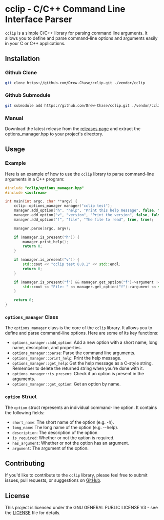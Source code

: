 # cclip - C/C++ Command Line Interface Parser

`cclip` is a simple C/C++ library for parsing command line arguments. It allows you to define and parse command-line options and arguments easily in your C or C++ applications.

## Installation
### Github Clone
```bash
git clone https://github.com/Drew-Chase/cclip.git ./vendor/cclip
```
### Github Submodule
```bash
git submodule add https://github.com/Drew-Chase/cclip.git ./vendor/cclip
```
### Manual
Download the latest release from the [releases page](https://github.com/Drew-Chase/cclip/releases) and extract the options_manager.hpp to your project's directory.

## Usage

### Example

Here is an example of how to use the `cclip` library to parse command-line arguments in a C++ program:

```cpp
#include "cclip/options_manager.hpp"
#include <iostream>

int main(int argc, char **argv) {
    cclip::options_manager manager("cclip test");
    manager.add_option("h", "help", "Print this help message", false, false);
    manager.add_option("v", "version", "Print the version", false, false);
    manager.add_option("f", "file", "The file to read", true, true);

    manager.parse(argc, argv);

    if (manager.is_present("h")) {
        manager.print_help();
        return 0;
    }

    if (manager.is_present("v")) {
        std::cout << "cclip test 0.0.1" << std::endl;
        return 0;
    }

    if (manager.is_present("f") && manager.get_option("f")->argument != nullptr) {
        std::cout << "File: " << manager.get_option("f")->argument << std::endl;
    }

    return 0;
}
```

### `options_manager` Class

The `options_manager` class is the core of the `cclip` library. It allows you to define and parse command-line options. Here are some of its key functions:

- `options_manager::add_option`: Add a new option with a short name, long name, description, and properties.
- `options_manager::parse`: Parse the command line arguments.
- `options_manager::print_help`: Print the help message.
- `options_manager::get_help`: Get the help message as a C-style string. Remember to delete the returned string when you're done with it.
- `options_manager::is_present`: Check if an option is present in the arguments.
- `options_manager::get_option`: Get an option by name.

### `option` Struct

The `option` struct represents an individual command-line option. It contains the following fields:

- `short_name`: The short name of the option (e.g. -h).
- `long_name`: The long name of the option (e.g. --help).
- `description`: The description of the option.
- `is_required`: Whether or not the option is required.
- `has_argument`: Whether or not the option has an argument.
- `argument`: The argument of the option.

## Contributing

If you'd like to contribute to the `cclip` library, please feel free to submit issues, pull requests, or suggestions on [GitHub](https://github.com/Drew-Chase/cclip/).

## License
This project is licensed under the GNU GENERAL PUBLIC LICENSE V3 - see the [LICENSE](https://raw.githubusercontent.com/Drew-Chase/cclip/main/LICENSE) file for details.